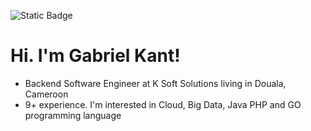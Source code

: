 ![Static Badge](https://img.shields.io/badge/Twitter-1DA1F2?style=for-the-badge&logo=twitter&logoColor=white)

# Hi. I'm Gabriel Kant!

- Backend Software Engineer at K Soft Solutions living in Douala, Cameroon
- 9+ experience. I'm interested in Cloud, Big Data, Java PHP and GO programming language
